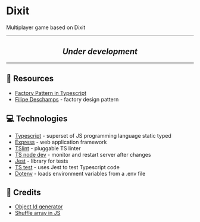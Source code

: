 # Dixit

Multiplayer game based on Dixit

---

<h2 align="center"><i>Under development</i></h2>

---

## :book: Resources 

- [Factory Pattern in Typescript](https://blog.fullstacktraining.com/factory-pattern-in-typescript/)
- [Filipe Deschamps](https://www.youtube.com/watch?v=arAz2Ff8s88&t) - factory design pattern

## :computer: Technologies

- [Typescript](https://www.typescriptlang.org/) - superset of JS programming language static typed
- [Express](http://expressjs.com/) - web application framework
- [TSlint](https://www.npmjs.com/package/tslint) - pluggable TS linter
- [TS node dev](https://www.npmjs.com/package/ts-node-dev) - monitor and restart server after changes
- [Jest](https://jestjs.io/) - library for tests
- [TS test](https://www.npmjs.com/package/ts-jest) - uses Jest to test Typescript code
- [Dotenv](https://www.npmjs.com/package/dotenv) - loads environment variables from a .env file
  <!-- - [MongoDB](https://www.mongodb.com/) - NoSQL database -->
  <!-- - [Mongoose](https://mongoosejs.com/) - object data modeling (ODM) library for MongoDB and Node.js -->
  <!-- - [Async](https://caolan.github.io/async/v3/) - library to perform asynchronous operations -->
  <!-- - [Express validator](https://express-validator.github.io/docs/) - middleware to validate data -->
  <!-- - [Bcryptjs](https://www.npmjs.com/package/bcryptjs) - library to perform cryptography -->
  <!-- - [JWT. IO](https://jwt.io/) - JSON Web Tokens to allow, decode, verify and generate JWT -->
  <!-- - [Moment.js](https://momentjs.com/) - parsing, validating, manipulating and displaying dates and times -->
  <!-- - [Socket.IO](https://socket.io/) - real time engine using web sockers -->
  <!-- - [Cors](https://www.npmjs.com/package/cors) - provides a middleware that can be used to enable Cross-origin resource sharing -->

## :cookie: Credits

- [Object Id generator](https://gist.github.com/solenoid/1372386)
- [Shuffle array in JS](https://medium.com/@nitinpatel_20236/how-to-shuffle-correctly-shuffle-an-array-in-javascript-15ea3f84bfb)
